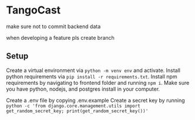 # TangoCast

make sure not to commit backend data

when developing a feature pls create branch

## Setup

Create a virtual environment via `python -m venv env` and activate.
Install python requirements via `pip install -r requirements.txt`.
Install npm requirements by navigating to frontend folder and running `npm i`.
Make sure you have python, nodejs, and postgres install in your computer.

Create a .env file by copying .env.example
Create a secret key by running `python -c 'from django.core.management.utils import get_random_secret_key; print(get_random_secret_key())'`
